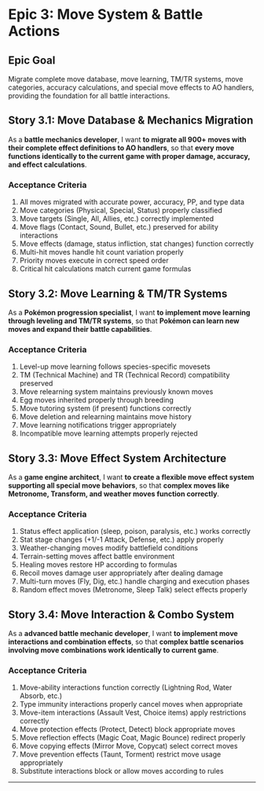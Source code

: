 # Epic 3: Move System & Battle Actions

## Epic Goal
Migrate complete move database, move learning, TM/TR systems, move categories, accuracy calculations, and special move effects to AO handlers, providing the foundation for all battle interactions.

## Story 3.1: Move Database & Mechanics Migration
As a **battle mechanics developer**,
I want **to migrate all 900+ moves with their complete effect definitions to AO handlers**,
so that **every move functions identically to the current game with proper damage, accuracy, and effect calculations**.

### Acceptance Criteria
1. All moves migrated with accurate power, accuracy, PP, and type data
2. Move categories (Physical, Special, Status) properly classified
3. Move targets (Single, All, Allies, etc.) correctly implemented
4. Move flags (Contact, Sound, Bullet, etc.) preserved for ability interactions
5. Move effects (damage, status infliction, stat changes) function correctly
6. Multi-hit moves handle hit count variation properly
7. Priority moves execute in correct speed order
8. Critical hit calculations match current game formulas

## Story 3.2: Move Learning & TM/TR Systems
As a **Pokémon progression specialist**,
I want **to implement move learning through leveling and TM/TR systems**,
so that **Pokémon can learn new moves and expand their battle capabilities**.

### Acceptance Criteria
1. Level-up move learning follows species-specific movesets
2. TM (Technical Machine) and TR (Technical Record) compatibility preserved
3. Move relearning system maintains previously known moves
4. Egg moves inherited properly through breeding
5. Move tutoring system (if present) functions correctly
6. Move deletion and relearning maintains move history
7. Move learning notifications trigger appropriately
8. Incompatible move learning attempts properly rejected

## Story 3.3: Move Effect System Architecture
As a **game engine architect**,
I want **to create a flexible move effect system supporting all special move behaviors**,
so that **complex moves like Metronome, Transform, and weather moves function correctly**.

### Acceptance Criteria
1. Status effect application (sleep, poison, paralysis, etc.) works correctly
2. Stat stage changes (+1/-1 Attack, Defense, etc.) apply properly
3. Weather-changing moves modify battlefield conditions
4. Terrain-setting moves affect battle environment
5. Healing moves restore HP according to formulas
6. Recoil moves damage user appropriately after dealing damage
7. Multi-turn moves (Fly, Dig, etc.) handle charging and execution phases
8. Random effect moves (Metronome, Sleep Talk) select effects properly

## Story 3.4: Move Interaction & Combo System
As a **advanced battle mechanic developer**,
I want **to implement move interactions and combination effects**,
so that **complex battle scenarios involving move combinations work identically to current game**.

### Acceptance Criteria
1. Move-ability interactions function correctly (Lightning Rod, Water Absorb, etc.)
2. Type immunity interactions properly cancel moves when appropriate
3. Move-item interactions (Assault Vest, Choice items) apply restrictions correctly
4. Move protection effects (Protect, Detect) block appropriate moves
5. Move reflection effects (Magic Coat, Magic Bounce) redirect properly
6. Move copying effects (Mirror Move, Copycat) select correct moves
7. Move prevention effects (Taunt, Torment) restrict move usage appropriately
8. Substitute interactions block or allow moves according to rules

---
